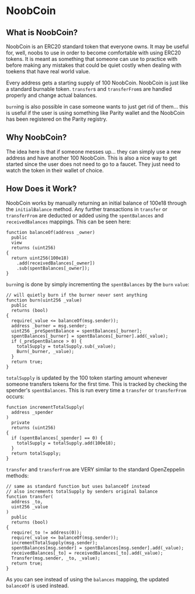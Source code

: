 # NoobCoin

## What is NoobCoin?

NoobCoin is an ERC20 standard token that everyone owns. It may be useful for, well, noobs to use in order to become comfortable with using ERC20 tokens. It is meant as something that someone can use to practice with before making any mistakes that could be quiet costly when dealing with toekens that have real world value.

Every address gets a starting supply of 100 NoobCoin. NoobCoin is just like a standard burnable token. `transfer`s and `transferFrom`s are handled properly and change actual balances.

`burn`ing is also possible in case someone wants to just get rid of them... this is useful if the user is using something like Parity wallet and the NoobCoin has been registered on the Parity registry.

## Why NoobCoin?

The idea here is that if someone messes up... they can simply use a new address and have another 100 NoobCoin. This is also a nice way to get started since the user does not need to go to a faucet. They just need to watch the token in their wallet of choice.

## How Does it Work?

NoobCoin works by manually returning an initial balance of 100e18 through the `initialBalance` method. Any further transactions in `transfer` or `transferFrom` are deducted or added using the `spentBalances` and `receivedBalances` mappings. This can be seen here:

```
function balanceOf(address _owner)
  public
  view
  returns (uint256)
{
  return uint256(100e18)
    .add(receivedBalances[_owner])
    .sub(spentBalances[_owner]);
}
```

`burn`ing is done by simply incrementing the `spentBalances` by the `burn` `value`:

```
// will quietly burn if the burner never sent anything
function burn(uint256 _value)
  public
  returns (bool)
{
  require(_value <= balanceOf(msg.sender));
  address _burner = msg.sender;
  uint256 _preSpentBalance = spentBalances[_burner];
  spentBalances[_burner] = spentBalances[_burner].add(_value);
  if (_preSpentBalance > 0) {
    totalSupply = totalSupply.sub(_value);
    Burn(_burner, _value);
  }
  return true;
}
```

`totalSupply` is updated by the 100 token starting amount whenever someone transfers tokens for the first time. This is tracked by checking the spender's `spentBalances`. This is run every time a `transfer` or `transferFrom` occurs:

```
function incrementTotalSupply(
  address _spender
)
  private
  returns (uint256)
{
  if (spentBalances[_spender] == 0) {
    totalSupply = totalSupply.add(100e18);
  }
  return totalSupply;
}
```

`transfer` and `transferFrom` are VERY similar to the standard OpenZeppelin methods:

```
// same as standard function but uses balanceOf instead
// also increments totalSupply by senders original balance
function transfer(
  address _to,
  uint256 _value
)
  public
  returns (bool)
{
  require(_to != address(0));
  require(_value <= balanceOf(msg.sender));
  incrementTotalSupply(msg.sender);
  spentBalances[msg.sender] = spentBalances[msg.sender].add(_value);
  receivedBalances[_to] = receivedBalances[_to].add(_value);
  Transfer(msg.sender, _to, _value);
  return true;
}
```

As you can see instead of using the `balances` mapping, the updated `balanceOf` is used instead.
